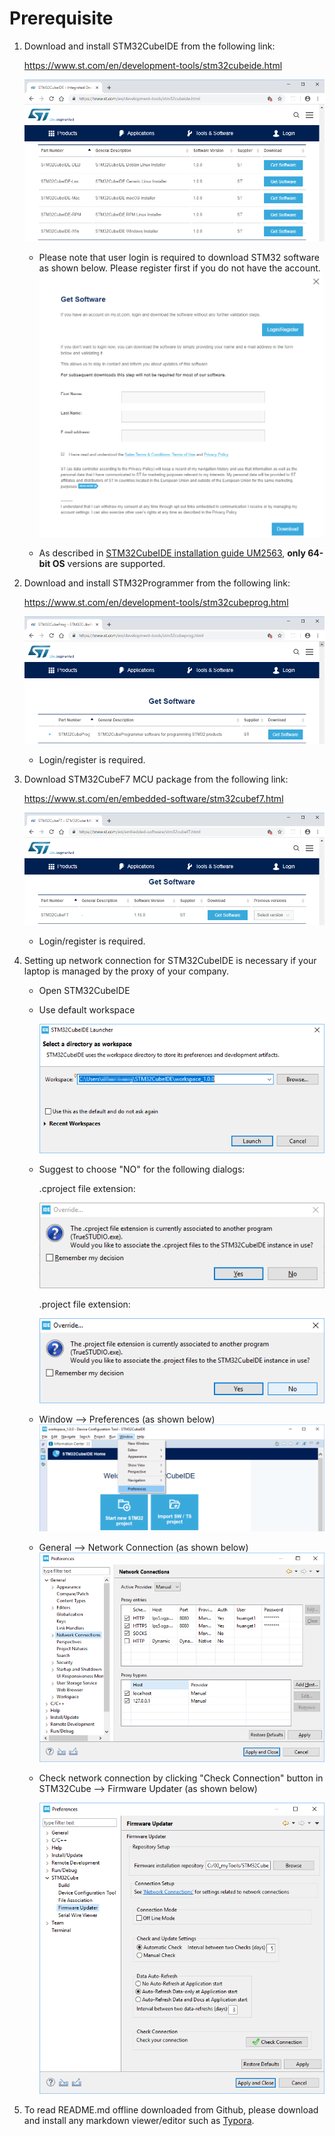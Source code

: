 # Prerequisite
1. Download and install STM32CubeIDE from the following link:

   https://www.st.com/en/development-tools/stm32cubeide.html

   ![](docs/imgs/Download_STM32CubeIDE.png)
   
   * Please note that user login is required to download STM32 software as shown below. Please register first if you do not have the account.
    ![](docs/imgs/ST_Registration.png)
     
   * As described in [STM32CubeIDE installation guide UM2563](https://www.st.com/resource/en/user_manual/dm00603964.pdf), **only 64-bit OS** versions are supported.

2. Download and install STM32Programmer from the following link:

   https://www.st.com/en/development-tools/stm32cubeprog.html

   ![](docs/imgs/Download_STM32CubeProgrammer.png)

   * Login/register is required.

3. Download STM32CubeF7 MCU package from the following link:

   https://www.st.com/en/embedded-software/stm32cubef7.html

   ![](docs/imgs/Download_STM32CubeF7.png)

   * Login/register is required.

4. Setting up network connection for STM32CubeIDE is necessary if your laptop is managed by the proxy of your company. 

   * Open STM32CubeIDE
   
   * Use default workspace
   
     ![](/docs/imgs/STM32CubeIDE_Launcher.png)
   
   * Suggest to choose "NO" for the following dialogs:

     .cproject file extension:
     
     ![](/docs/imgs/STM32CubeIDE_Override_File_Extension.png)
     
     .project file extension:
     
     ![](/docs/imgs/STM32CubeIDE_Override_File_Extension_2.png)
   
   * Window --> Preferences (as shown below)
     ![](docs/imgs/STM32CubeIDE_Proxy_1.png)
   * General --> Network Connection (as shown below)
     ![](docs/imgs/STM32CubeIDE_Proxy_2.png)
   
   * Check network connection by clicking "Check Connection" button in STM32Cube --> Firmware Updater (as shown below)
   
     ![](docs/imgs/STM32CubeIDE_Proxy_3.png)



5. To read README.md offline downloaded from Github, please download and install any markdown viewer/editor such as [Typora](https://typora.io/).
